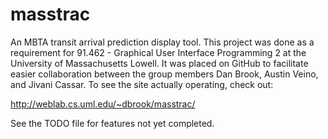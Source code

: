 masstrac
========

An MBTA transit arrival prediction display tool. This project was done as a
requirement for 91.462 - Graphical User Interface Programming 2 at the
University of Massachusetts Lowell. It was placed on GitHub to facilitate
easier collaboration between the group members Dan Brook, Austin Veino, and
Jivani Cassar. To see the site actually operating, check out:

http://weblab.cs.uml.edu/~dbrook/masstrac/

See the TODO file for features not yet completed.
